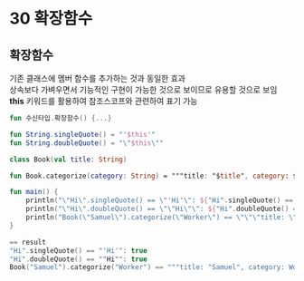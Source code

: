 # 30 확장함수

## 확장함수
기존 클래스에 멤버 함수를 추가하는 것과 동일한 효과  
상속보다 가벼우면서 기능적인 구현이 가능한 것으로 보이므로 유용할 것으로 보임  
<b>this</b> 키워드를 활용하여 참조스코프와 관련하여 표기 가능
```kotlin
fun 수신타입.확장함수() {...}
```

```kotlin
fun String.singleQuote() = "'$this'"
fun String.doubleQuote() = "\"$this\""

class Book(val title: String)

fun Book.categorize(category: String) = """title: "$title", category: $category"""

fun main() {
    println("\"Hi\".singleQuote() == \"'Hi'\": ${"Hi".singleQuote() == "'Hi'"}")
    println("\"Hi\".doubleQuote() == \"\"Hi\"\": ${"Hi".doubleQuote() == "\"Hi\""}")
    println("Book(\"Samuel\").categorize(\"Worker\") == \"\"\"title: \"Samuel\", category: Worker\"\"\": ${Book("Samuel").categorize("Worker") == """title: "Samuel", category: Worker"""}")
}

== result
"Hi".singleQuote() == "'Hi'": true
"Hi".doubleQuote() == ""Hi"": true
Book("Samuel").categorize("Worker") == """title: "Samuel", category: Worker""": true
```
